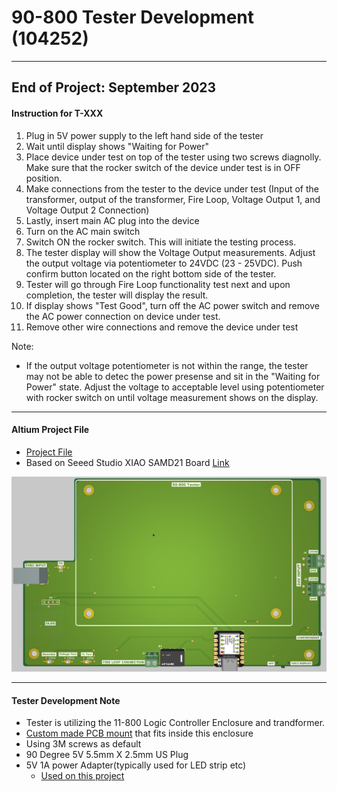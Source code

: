 # 90-800 Tester Development (104252)
---
End of Project: September 2023
---
#### Instruction for T-XXX
1.  Plug in 5V power supply to the left hand side of the tester
2.  Wait until display shows "Waiting for Power"
3.  Place device under test on top of the tester using two screws diagnolly.  Make sure that the rocker switch of the device under test is in OFF position.
4.  Make connections from the tester to the device under test (Input of the transformer, output of the transformer, Fire Loop, Voltage Output 1, and Voltage Output 2 Connection)
5.  Lastly, insert main AC plug into the device
6.  Turn on the AC main switch
7.  Switch ON the rocker switch.  This will initiate the testing process.
8.  The tester display will show the Voltage Output measurements.  Adjust the output voltage via potentiometer to 24VDC (23 - 25VDC).  Push confirm button located on the right bottom side of the tester.
9.  Tester will go through Fire Loop functionality test next and upon completion, the tester will display the result.
10. If display shows "Test Good", turn off the AC power switch and remove the AC power connection on device under test.
11. Remove other wire connections and remove the device under test

Note:
- If the output voltage potentiometer is not within the range, the tester may not be able to detec the power presense and sit in the "Waiting for Power" state.  Adjust the voltage to acceptable level using potentiometer with rocker switch on until voltage measurement shows on the display.
---
#### Altium Project File
 - [Project File](https://detex-corporation.365.altium.com/designs/327D70DE-DD06-426B-8618-25C8A5CFA4D7#design)
 - Based on Seeed Studio XIAO SAMD21 Board [Link](https://www.seeedstudio.com/Seeeduino-XIAO-Arduino-Microcontroller-SAMD21-Cortex-M0+-p-4426.html?utm_source=blog&utm_medium=blog)

![](90-800-Tester-PWA-Image.png)

---
#### Tester Development Note
- Tester is utilizing the 11-800 Logic Controller Enclosure and trandformer.
- [Custom made PCB mount](tester_with_cutout.3mf) that fits inside this enclosure 
- Using 3M screws as default
- 90 Degree 5V 5.5mm X 2.5mm US Plug
- 5V 1A power Adapter(typically used for LED strip etc)
  - [Used on this project](https://www.amazon.com/dp/B0C1NNZH87?psc=1&ref=ppx_yo2ov_dt_b_product_details)
